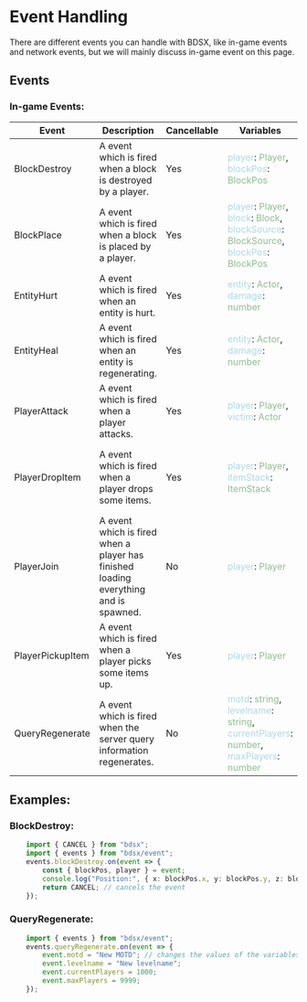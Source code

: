 # Event Handling

There are different events you can handle with BDSX, like in-game events and network events, but we will mainly discuss in-game event on this page.

## Events

### In-game Events:
| Event | Description | Cancellable | Variables | Remarks |
|---|---|---|---|---|
| BlockDestroy | A event which is fired when a block is destroyed by a player. | Yes | <span style="color:LightBlue">player</span>: <span style="color:DarkSeaGreen">Player</span>,<br><span style="color:LightBlue">blockPos</span>: <span style="color:DarkSeaGreen">BlockPos</span> |
| BlockPlace | A event which is fired when a block is placed by a player. | Yes | <span style="color:LightBlue">player</span>: <span style="color:DarkSeaGreen">Player</span>,<br><span style="color:LightBlue">block</span>: <span style="color:DarkSeaGreen">Block</span>,<br><span style="color:LightBlue">blockSource</span>: <span style="color:DarkSeaGreen">BlockSource</span>,<br><span style="color:LightBlue">blockPos</span>: <span style="color:DarkSeaGreen">BlockPos</span> |
| EntityHurt | A event which is fired when an entity is hurt. | Yes | <span style="color:LightBlue">entity</span>: <span style="color:DarkSeaGreen">Actor</span>,<br><span style="color:LightBlue">damage</span>: <span style="color:DarkSeaGreen">number</span> |
| EntityHeal | A event which is fired when an entity is regenerating. | Yes | <span style="color:LightBlue">entity</span>: <span style="color:DarkSeaGreen">Actor</span>,<br><span style="color:LightBlue">damage</span>: <span style="color:DarkSeaGreen">number</span> |
| PlayerAttack | A event which is fired when a player attacks. | Yes | <span style="color:LightBlue">player</span>: <span style="color:DarkSeaGreen">Player</span>,<br><span style="color:LightBlue">victim</span>: <span style="color:DarkSeaGreen">Actor</span> |
| PlayerDropItem | A event which is fired when a player drops some items. | Yes | <span style="color:LightBlue">player</span>: <span style="color:DarkSeaGreen">Player</span>,<br><span style="color:LightBlue">itemStack</span>: <span style="color:DarkSeaGreen">ItemStack</span> | Cancellable only when the player is in container screen |
| PlayerJoin | A event which is fired when a player has finished loading everything and is spawned. | No | <span style="color:LightBlue">player</span>: <span style="color:DarkSeaGreen">Player</span> |
| PlayerPickupItem | A event which is fired when a player picks some items up. | Yes | <span style="color:LightBlue">player</span>: <span style="color:DarkSeaGreen">Player</span> |
| QueryRegenerate | A event which is fired when the server query information regenerates. | No | <span style="color:LightBlue">motd</span>: <span style="color:DarkSeaGreen">string</span>,<br><span style="color:LightBlue">levelname</span>: <span style="color:DarkSeaGreen">string</span>,<br><span style="color:LightBlue">currentPlayers</span>: <span style="color:DarkSeaGreen">number</span>,<br><span style="color:LightBlue">maxPlayers</span>: <span style="color:DarkSeaGreen">number</span> |

## Examples:

### BlockDestroy:
```ts
    import { CANCEL } from "bdsx";
    import { events } from "bdsx/event";
    events.blockDestroy.on(event => {
        const { blockPos, player } = event;
        console.log("Position:", { x: blockPos.x, y: blockPos.y, z: blockPos.z }, "Player", player.getName());
        return CANCEL; // cancels the event
    });
```

### QueryRegenerate:
```ts
    import { events } from "bdsx/event";
    events.queryRegenerate.on(event => {
        event.motd = "New MOTD"; // changes the values of the variables of the event
        event.levelname = "New levelname";
        event.currentPlayers = 1000;
        event.maxPlayers = 9999;
    });
```
